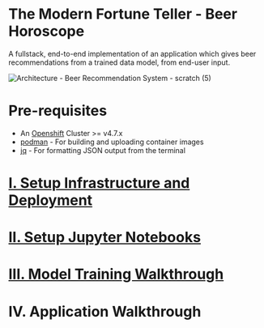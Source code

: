# The Modern Fortune Teller - Beer Horoscope

A fullstack, end-to-end implementation of an application which gives beer recommendations from a trained data model, from end-user input. 

![Architecture - Beer Recommendation System - scratch (5)](https://user-images.githubusercontent.com/61749/120901590-91e67a80-c601-11eb-88ea-a5ec7678912e.png)

# Pre-requisites

- An [Openshift](https://www.openshift.com/) Cluster >= v4.7.x
- [podman](https://podman.io/) - For building and uploading container images
- [jq](https://stedolan.github.io/jq/) - For formatting JSON output from the terminal

# [I. Setup Infrastructure and Deployment](docs/INFRASTRUCTURE.md)

# [II. Setup Jupyter Notebooks](docs/JUPYTER.md)

# [III. Model Training Walkthrough](docs/MODEL_TRAINING.md)

# IV. Application Walkthrough
